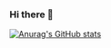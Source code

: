 ### Hi there 👋
[![Anurag's GitHub stats](https://github-readme-stats.vercel.app/api?username=guillaume-mbali&show_icons=true&theme=radical)](https://github.com/guillaume-mbali/github-readme-stats)

<!--
**guillaume-mbali/guillaume-mbali** is a ✨ _special_ ✨ repository because its `README.md` (this file) appears on your GitHub profile.

Here are some ideas to get you started:

- 🔭 I’m currently working on ...
- 🌱 I’m currently learning ...
- 👯 I’m looking to collaborate on ...
- 🤔 I’m looking for help with ...
- 💬 Ask me about ...
- 📫 How to reach me: ...
- 😄 Pronouns: ...
- ⚡ Fun fact: ...
-->
